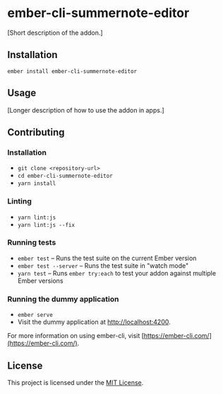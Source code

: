 ember-cli-summernote-editor
==============================================================================

[Short description of the addon.]

Installation
------------------------------------------------------------------------------

```
ember install ember-cli-summernote-editor
```


Usage
------------------------------------------------------------------------------

[Longer description of how to use the addon in apps.]


Contributing
------------------------------------------------------------------------------

### Installation

* `git clone <repository-url>`
* `cd ember-cli-summernote-editor`
* `yarn install`

### Linting

* `yarn lint:js`
* `yarn lint:js --fix`

### Running tests

* `ember test` – Runs the test suite on the current Ember version
* `ember test --server` – Runs the test suite in "watch mode"
* `yarn test` – Runs `ember try:each` to test your addon against multiple Ember versions

### Running the dummy application

* `ember serve`
* Visit the dummy application at [http://localhost:4200](http://localhost:4200).

For more information on using ember-cli, visit [https://ember-cli.com/](https://ember-cli.com/).

License
------------------------------------------------------------------------------

This project is licensed under the [MIT License](LICENSE.md).

